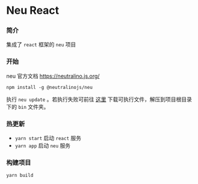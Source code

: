 # Neu React

### 简介

集成了 `react` 框架的 `neu` 项目

### 开始

neu 官方文档 https://neutralino.js.org/

`npm install -g @neutralinojs/neu`

执行 `neu update` 。若执行失败可前往 [这里](https://github.com/neutralinojs/neutralinojs/releases/tag/v4.12.0) 下载可执行文件，解压到项目根目录下的 `bin` 文件夹。

### 热更新

- `yarn start` 启动 `react` 服务
- `yarn app` 启动 `neu` 服务

### 构建项目

`yarn build`
